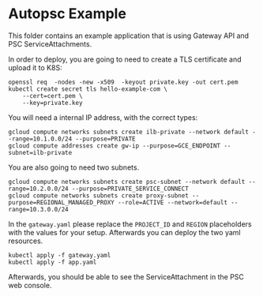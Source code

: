 # Autopsc Example

This folder contains an example application that is using Gateway API and PSC ServiceAttachments.

In order to deploy, you are going to need to create a TLS certificate and upload it to K8S:
```
openssl req  -nodes -new -x509  -keyout private.key -out cert.pem
kubectl create secret tls hello-example-com \
    --cert=cert.pem \
    --key=private.key
```
You will need a internal IP address, with the correct types:
```
gcloud compute networks subnets create ilb-private --network default --range=10.1.0.0/24 --purpose=PRIVATE
gcloud compute addresses create gw-ip --purpose=GCE_ENDPOINT --subnet=ilb-private
```
You are also going to need two subnets.
```
gcloud compute networks subnets create psc-subnet --network default --range=10.2.0.0/24 --purpose=PRIVATE_SERVICE_CONNECT
gcloud compute networks subnets create proxy-subnet --purpose=REGIONAL_MANAGED_PROXY --role=ACTIVE --network=default --range=10.3.0.0/24
```
In the `gateway.yaml` please replace the `PROJECT_ID` and `REGION` placeholders with the values for your setup. Afterwards you can deploy the two yaml resources.
```
kubectl apply -f gateway.yaml
kubectl apply -f app.yaml
```

Afterwards, you should be able to see the ServiceAttachment in the PSC web console.